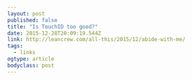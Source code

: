 ```yaml
---
layout: post 
published: false 
title: "Is TouchID too good?" 
date: 2015-12-28T20:09:19.544Z 
link: http://leancrew.com/all-this/2015/12/abide-with-me/ 
tags:
  - links
ogtype: article 
bodyclass: post 
---
```


